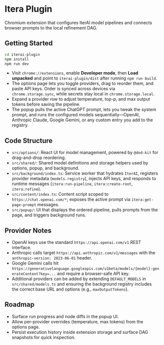 # Itera Plugin

Chromium extension that configures IterAI model pipelines and connects browser prompts to the local refinement DAG.

## Getting Started

```bash
cd iterai-plugin
npm install
npm run dev
```

- Visit `chrome://extensions`, enable **Developer mode**, then **Load unpacked** and point to `iterai-plugin/dist` after running `npm run build`.
- The options page lets you toggle providers, drag to reorder them, and paste API keys. Order is synced across devices via `chrome.storage.sync`, while secrets stay local in `chrome.storage.local`.
- Expand a provider row to adjust temperature, top-p, and max output tokens before saving the pipeline.
- The popup pulls the active ChatGPT prompt, lets you tweak the system prompt, and runs the configured models sequentially—OpenAI, Anthropic Claude, Google Gemini, or any custom entry you add to the registry.

## Code Structure

- `src/options/`: React UI for model management, powered by `@dnd-kit` for drag-and-drop reordering.
- `src/shared/`: Shared model definitions and storage helpers used by options, popup, and background.
- `src/background/index.ts`: Service worker that hydrates `IterAI`, registers provider metadata (`models.registry`), injects API keys, and responds to runtime messages (`itera:run-pipeline`, `itera:create-root`, `itera:refine`).
- `src/content/index.ts`: Content script scoped to `https://chat.openai.com/*`; exposes the active prompt via `itera:get-page-prompt` messages.
- `src/popup/`: UI that displays the ordered pipeline, pulls prompts from the page, and triggers background runs.

## Provider Notes

- OpenAI keys use the standard `https://api.openai.com/v1` REST interface.
- Anthropic calls target `https://api.anthropic.com/v1/messages` with the `anthropic-version: 2023-06-01` header.
- Google Gemini calls hit `https://generativelanguage.googleapis.com/v1beta/models/{model}:generateContent?key=...` and require a browser-safe API key.
- Additional providers can be added by extending `DEFAULT_MODELS` in `src/shared/models.ts` and ensuring the background registry includes the correct base URL and options (e.g., `maxOutputTokens`).

## Roadmap

- Surface run progress and node diffs in the popup UI.
- Allow per-provider overrides (temperature, max tokens) from the options page.
- Persist execution history inside extension storage and surface DAG snapshots for quick inspection.
